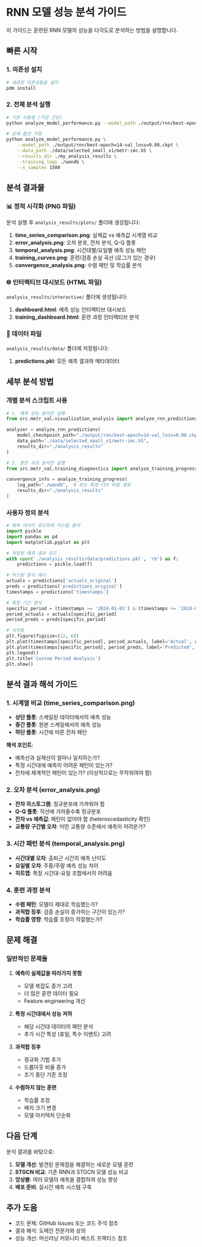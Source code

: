 # RNN 모델 성능 분석 가이드

이 가이드는 훈련된 RNN 모델의 성능을 다각도로 분석하는 방법을 설명합니다.

## 빠른 시작

### 1. 의존성 설치
```bash
# 새로운 의존성들을 설치
pdm install
```

### 2. 전체 분석 실행
```bash
# 기본 사용법 (가장 간단)
python analyze_model_performance.py --model_path ./output/rnn/best-epoch=14-val_loss=0.00.ckpt

# 상세 옵션 지정
python analyze_model_performance.py \
    --model_path ./output/rnn/best-epoch=14-val_loss=0.00.ckpt \
    --data_path ./data/selected_small_v1/metr-imc.h5 \
    --results_dir ./my_analysis_results \
    --training_logs ./wandb \
    --n_samples 1500
```

## 분석 결과물

### 📊 정적 시각화 (PNG 파일)
분석 실행 후 `analysis_results/plots/` 폴더에 생성됩니다:

1. **time_series_comparison.png**: 실제값 vs 예측값 시계열 비교
2. **error_analysis.png**: 오차 분포, 잔차 분석, Q-Q 플롯
3. **temporal_analysis.png**: 시간대별/요일별 예측 성능 패턴
4. **training_curves.png**: 훈련/검증 손실 곡선 (로그가 있는 경우)
5. **convergence_analysis.png**: 수렴 패턴 및 학습률 분석

### 🌐 인터랙티브 대시보드 (HTML 파일)
`analysis_results/interactive/` 폴더에 생성됩니다:

1. **dashboard.html**: 예측 성능 인터랙티브 대시보드
2. **training_dashboard.html**: 훈련 과정 인터랙티브 분석

### 💾 데이터 파일
`analysis_results/data/` 폴더에 저장됩니다:

1. **predictions.pkl**: 모든 예측 결과와 메타데이터

## 세부 분석 방법

### 개별 분석 스크립트 사용

```python
# 1. 예측 성능 분석만 실행
from src.metr_val.visualization_analysis import analyze_rnn_predictions

analyzer = analyze_rnn_predictions(
    model_checkpoint_path="./output/rnn/best-epoch=14-val_loss=0.00.ckpt",
    data_path="./data/selected_small_v1/metr-imc.h5",
    results_dir="./analysis_results"
)

# 2. 훈련 과정 분석만 실행
from src.metr_val.training_diagnostics import analyze_training_progress

convergence_info = analyze_training_progress(
    log_path="./wandb",  # 또는 특정 CSV 파일 경로
    results_dir="./analysis_results"
)
```

### 사용자 정의 분석

```python
# 예측 데이터 로드하여 커스텀 분석
import pickle
import pandas as pd
import matplotlib.pyplot as plt

# 저장된 예측 결과 로드
with open('./analysis_results/data/predictions.pkl', 'rb') as f:
    predictions = pickle.load(f)

# 커스텀 분석 예시
actuals = predictions['actuals_original']
preds = predictions['predictions_original']
timestamps = predictions['timestamps']

# 특정 기간 분석
specific_period = (timestamps >= '2024-01-01') & (timestamps <= '2024-01-07')
period_actuals = actuals[specific_period]
period_preds = preds[specific_period]

# 시각화
plt.figure(figsize=(12, 6))
plt.plot(timestamps[specific_period], period_actuals, label='Actual', alpha=0.8)
plt.plot(timestamps[specific_period], period_preds, label='Predicted', alpha=0.8)
plt.legend()
plt.title('Custom Period Analysis')
plt.show()
```

## 분석 결과 해석 가이드

### 1. 시계열 비교 (time_series_comparison.png)
- **상단 플롯**: 스케일된 데이터에서의 예측 성능
- **중간 플롯**: 원본 스케일에서의 예측 성능
- **하단 플롯**: 시간에 따른 잔차 패턴

**해석 포인트**:
- 예측선과 실제선이 얼마나 일치하는가?
- 특정 시간대에 예측이 어려운 패턴이 있는가?
- 잔차에 체계적인 패턴이 있는가? (이상적으로는 무작위여야 함)

### 2. 오차 분석 (error_analysis.png)
- **잔차 히스토그램**: 정규분포에 가까워야 함
- **Q-Q 플롯**: 직선에 가까울수록 정규분포
- **잔차 vs 예측값**: 패턴이 없어야 함 (heteroscedasticity 확인)
- **교통량 구간별 오차**: 어떤 교통량 수준에서 예측이 어려운가?

### 3. 시간 패턴 분석 (temporal_analysis.png)
- **시간대별 오차**: 출퇴근 시간의 예측 난이도
- **요일별 오차**: 주중/주말 예측 성능 차이
- **히트맵**: 특정 시간대-요일 조합에서의 어려움

### 4. 훈련 과정 분석
- **수렴 패턴**: 모델이 제대로 학습했는가?
- **과적합 징후**: 검증 손실이 증가하는 구간이 있는가?
- **학습률 영향**: 학습률 조정이 적절했는가?

## 문제 해결

### 일반적인 문제들

1. **예측이 실제값을 따라가지 못함**
   - 모델 복잡도 증가 고려
   - 더 많은 훈련 데이터 필요
   - Feature engineering 개선

2. **특정 시간대에서 성능 저하**
   - 해당 시간대 데이터의 패턴 분석
   - 추가 시간 특성 (휴일, 특수 이벤트) 고려

3. **과적합 징후**
   - 정규화 기법 추가
   - 드롭아웃 비율 증가
   - 조기 중단 기준 조정

4. **수렴하지 않는 훈련**
   - 학습률 조정
   - 배치 크기 변경
   - 모델 아키텍처 단순화

## 다음 단계

분석 결과를 바탕으로:

1. **모델 개선**: 발견된 문제점을 해결하는 새로운 모델 훈련
2. **STGCN 비교**: 기존 RNN과 STGCN 모델 성능 비교
3. **앙상블**: 여러 모델의 예측을 결합하여 성능 향상
4. **배포 준비**: 실시간 예측 시스템 구축

## 추가 도움

- 코드 문제: GitHub Issues 또는 코드 주석 참조
- 결과 해석: 도메인 전문가와 상의
- 성능 개선: 머신러닝 커뮤니티 베스트 프랙티스 참조